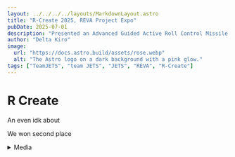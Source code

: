```yaml
---
layout: ../../../../layouts/MarkdownLayout.astro
title: "R-Create 2025, REVA Project Expo"
pubDate: 2025-07-01
description: "Presented an Advanced Guided Active Roll Control Missile at R-Create 2025, the REVA Project Expo organized by REVA University."
author: "Delta Kiro"
image:
  url: "https://docs.astro.build/assets/rose.webp"
  alt: "The Astro logo on a dark background with a pink glow."
tags: ["TeamJETS", "team JETS", "JETS", "REVA", "R-Create"]
---
```


# R Create

An even idk about

We won second place

<details>
<summary>Media</summary>

</details>

<br />
<br />
